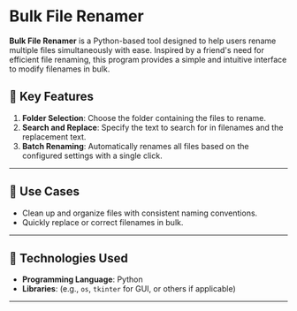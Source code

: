 # Bulk File Renamer

**Bulk File Renamer** is a Python-based tool designed to help users rename multiple files simultaneously with ease. Inspired by a friend's need for efficient file renaming, this program provides a simple and intuitive interface to modify filenames in bulk.

## 🌟 Key Features
1. **Folder Selection**: Choose the folder containing the files to rename.  
2. **Search and Replace**: Specify the text to search for in filenames and the replacement text.  
3. **Batch Renaming**: Automatically renames all files based on the configured settings with a single click.  

---

## 🎯 Use Cases
- Clean up and organize files with consistent naming conventions.  
- Quickly replace or correct filenames in bulk.  

---

## 🔧 Technologies Used
- **Programming Language**: Python  
- **Libraries**: (e.g., `os`, `tkinter` for GUI, or others if applicable)  

---
